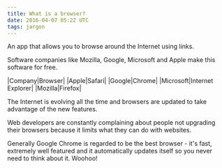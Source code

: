 ```yaml
---
title: What is a browser?
date: 2016-04-07 05:22 UTC
tags: jargon
---
```


An app that allows you to browse around the Internet using links. 

Software companies like Mozilla, Google, Microsoft and Apple make this software for free. 

|Company|Browser|
|Apple|Safari|
|Google|Chrome|
|Microsoft|Internet Explorer|
|Mozilla|Firefox|

The Internet is evolving all the time and browsers are updated to take advantage of the new features. 

Web developers are constantly complaining about people not upgrading their browsers because it limits what they can do with websites. 

Generally Google Chrome is regarded to be the best browser - it's fast, extremely well featured and it automatically updates itself so you never need to think about it. Woohoo!
